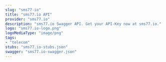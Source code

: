 ```yaml
---
slug: "sms77-io"
title: "sms77.io API"
provider: "sms77.io"
description: "sms77.io Swagger API. Get your API-Key now at sms77.io."
logo: "sms77.io-logo.png"
logoMediaType: "image/png"
tags:
- "telecom"
stubs: "sms77.io-stubs.json"
swagger: "sms77.io-swagger.json"
---
```

